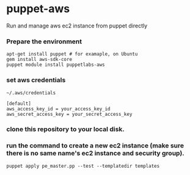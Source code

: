 puppet-aws
==========

Run and manage aws ec2 instance from puppet directly

### Prepare the environment

    apt-get install puppet # for examaple, on Ubuntu
    gem install aws-sdk-core
    puppet module install puppetlabs-aws

### set aws credentials
```
~/.aws/credentials

[default]
aws_access_key_id = your_access_key_id
aws_secret_access_key = your_secret_access_key
```

### clone this repository to your local disk.

### run the command to create a new ec2 instance (make sure there is no same name's ec2 instance and security group).

    puppet apply pe_master.pp --test --templatedir templates
